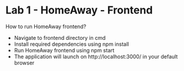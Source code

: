 # Lab 1 - HomeAway - Frontend

How to run HomeAway frontend?
  - Navigate to frontend directory in cmd
  - Install required dependencies using npm install
  - Run HomeAway frontend using npm start
  - The application will launch on http://localhost:3000/ in your default browser